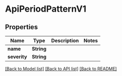 # ApiPeriodPatternV1

## Properties

Name | Type | Description | Notes
------------ | ------------- | ------------- | -------------
**name** | **String** |  |
**severity** | **String** |  |

[[Back to Model list]](./README.md#documentation-for-models) [[Back to API list]](./README.md#documentation-for-api-endpoints) [[Back to README]](../README.md)
